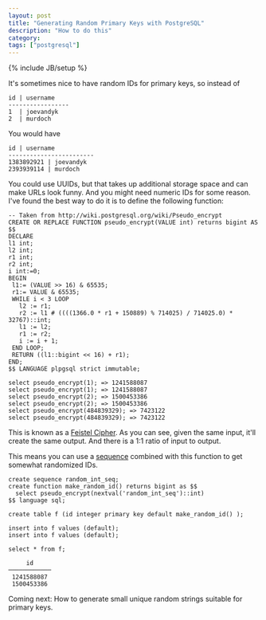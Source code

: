 ```yaml
---
layout: post
title: "Generating Random Primary Keys with PostgreSQL"
description: "How to do this"
category: 
tags: ["postgresql"]
---
```

{% include JB/setup %}

It's sometimes nice to have random IDs for primary keys, so instead of

    id | username
    -----------------
    1  | joevandyk
    2  | murdoch

You would have

    id | username
    ------------------------
    1383892921 | joevandyk
    2393939114 | murdoch

You could use UUIDs, but that takes up additional storage space and can make URLs look funny.
And you might need numeric IDs for some reason.
I've found the best way to do it is to define the following function:

    -- Taken from http://wiki.postgresql.org/wiki/Pseudo_encrypt
    CREATE OR REPLACE FUNCTION pseudo_encrypt(VALUE int) returns bigint AS $$
    DECLARE
    l1 int;
    l2 int;
    r1 int;
    r2 int;
    i int:=0;
    BEGIN
     l1:= (VALUE >> 16) & 65535;
     r1:= VALUE & 65535;
     WHILE i < 3 LOOP
       l2 := r1;
       r2 := l1 # ((((1366.0 * r1 + 150889) % 714025) / 714025.0) * 32767)::int;
       l1 := l2;
       r1 := r2;
       i := i + 1;
     END LOOP;
     RETURN ((l1::bigint << 16) + r1);
    END;
    $$ LANGUAGE plpgsql strict immutable;

    select pseudo_encrypt(1); => 1241588087
    select pseudo_encrypt(1); => 1241588087
    select pseudo_encrypt(2); => 1500453386
    select pseudo_encrypt(2); => 1500453386
    select pseudo_encrypt(484839329); => 7423122
    select pseudo_encrypt(484839329); => 7423122

This is known as a [Feistel Cipher](http://en.wikipedia.org/wiki/Feistel_cipher).
As you can see, given the same input, it'll create the same output. And there is 
a 1:1 ratio of input to output.

This means you can use a [sequence](http://www.postgresql.org/docs/9.2/static/sql-createsequence.html)
combined with this function to get somewhat randomized IDs. 

    create sequence random_int_seq;
    create function make_random_id() returns bigint as $$
      select pseudo_encrypt(nextval('random_int_seq')::int)
    $$ language sql;

    create table f (id integer primary key default make_random_id() );

    insert into f values (default);
    insert into f values (default);

    select * from f;

         id
    ────────────
     1241588087
     1500453386   


Coming next: How to generate small unique random strings suitable for primary keys.
